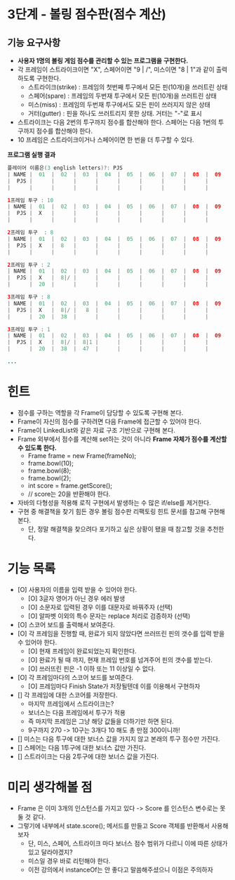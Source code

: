 # 3단계 - 볼링 점수판(점수 계산)
## 기능 요구사항
* **사용자 1명의 볼링 게임 점수를 관리할 수 있는 프로그램을 구현한다.**
* 각 프레임이 스트라이크이면 "X", 스페어이면 "9 | /", 미스이면 "8 | 1"과 같이 출력하도록 구현한다.
    * 스트라이크(strike) : 프레임의 첫번째 투구에서 모든 핀(10개)을 쓰러트린 상태
    * 스페어(spare) : 프레임의 두번재 투구에서 모든 핀(10개)을 쓰러트린 상태
    * 미스(miss) : 프레임의 두번재 투구에서도 모든 핀이 쓰러지지 않은 상태
    * 거터(gutter) : 핀을 하나도 쓰러트리지 못한 상태. 거터는 "-"로 표시
* 스트라이크는 다음 2번의 투구까지 점수를 합산해야 한다. 스페어는 다음 1번의 투구까지 점수를 합산해야 한다.
* 10 프레임은 스트라이크이거나 스페어이면 한 번을 더 투구할 수 있다.

**프로그램 실행 결과**
```java
플레이어 이름은(3 english letters)?: PJS
| NAME |  01  |  02  |  03  |  04  |  05  |  06  |  07  |  08  |  09  |  10  |
|  PJS |      |      |      |      |      |      |      |      |      |      |
|      |      |      |      |      |      |      |      |      |      |      |

1프레임 투구 : 10
| NAME |  01  |  02  |  03  |  04  |  05  |  06  |  07  |  08  |  09  |  10  |
|  PJS |  X   |      |      |      |      |      |      |      |      |      |
|      |      |      |      |      |      |      |      |      |      |      |

2프레임 투구  : 8
| NAME |  01  |  02  |  03  |  04  |  05  |  06  |  07  |  08  |  09  |  10  |
|  PJS |  X   |  8   |      |      |      |      |      |      |      |      |
|      |      |      |      |      |      |      |      |      |      |      |

2프레임 투구 : 2
| NAME |  01  |  02  |  03  |  04  |  05  |  06  |  07  |  08  |  09  |  10  |
|  PJS |  X   |  8|/ |      |      |      |      |      |      |      |      |
|      |  20  |      |      |      |      |      |      |      |      |      |

3프레임 투구 : 8
| NAME |  01  |  02  |  03  |  04  |  05  |  06  |  07  |  08  |  09  |  10  |
|  PJS |  X   |  8|/ |   8  |      |      |      |      |      |      |      |
|      |  20  |  38  |      |      |      |      |      |      |      |      |

3프레임 투구 : 1
| NAME |  01  |  02  |  03  |  04  |  05  |  06  |  07  |  08  |  09  |  10  |
|  PJS |  X   |  8|/ |  8|1 |      |      |      |      |      |      |      |
|      |  20  |  38  |  47  |      |      |      |      |      |      |      |

...
```

# 힌트
* 점수를 구하는 역할을 각 Frame이 담당할 수 있도록 구현해 본다.
* Frame이 자신의 점수를 구하려면 다음 Frame에 접근할 수 있어야 한다.
* Frame이 LinkedList와 같은 자료 구조 기반으로 구현해 본다.
* Frame 외부에서 점수를 계산해 set하는 것이 아니라 **Frame 자체가 점수를 계산할 수 있도록 한다.**
    * Frame frame = new Frame(frameNo);
    * frame.bowl(10);
    * frame.bowl(8);
    * frame.bowl(2);
    * int score = frame.getScore();
    * // score는 20을 반환해야 한다.
* 자바의 다형성을 적용해 로직 구현에서 발생하는 수 많은 if/else를 제거한다.
* 구현 중 해결책을 찾기 힘든 경우 볼링 점수판 리팩토링 힌트 문서를 참고해 구현해 본다.
    * 단, 정말 해결책을 찾으려다 포기하고 싶은 상황이 됐을 때 참고할 것을 추천한다.

# 기능 목록
* [O] 사용자의 이름을 입력 받을 수 있어야 한다.
    * [O] 3글자 영어가 아닌 경우 에러 발생
    * [O] 소문자로 입력된 경우 이를 대문자로 바꿔주자 (선택)
    * [O] 알파벳 이외의 특수 문자는 replace 처리로 검증하자 (선택)
* [O] 스코어 보드를 출력해서 보여준다.
* [O] 각 프레임을 진행할 때, 완료가 되지 않았다면 쓰러뜨린 핀의 갯수를 입력 받을 수 있어야 한다.
    * [O] 현재 프레임이 완료되었는지 확인한다.
    * [O] 완료가 될 때 까지, 현재 프레임 번호를 넘겨주어 핀의 갯수를 받는다.
    * [O] 쓰러뜨린 핀은 -1 이하 또는 11 이상일 수 없다.
* [O] 각 프레임마다의 스코어 보드를 보여준다.
    * [O] 프레임마다 Finish State가 저장될텐데 이를 이용해서 구현하자
* [] 각 프레임에 대한 스코어를 저장한다.
    * 마지막 프레임에서 스트라이크는?
    * 보너스는 다음 프레임에서 투구가 적용
    * 즉 마지막 프레임은 그냥 해당 값들을 더하기만 하면 된다.
    * 9구까지 270 -> 10구는 3개다 10 해도 총 만점 300이니까!
* [] 미스는 다음 투구에 대한 보너스 값을 가지지 않고 본래의 투구 점수만 가진다.
* [] 스페어는 다음 1투구에 대한 보너스 값만 가진다.   
* [] 스트라이크는 다음 2투구에 대한 보너스 값을 가진다.   
         
# 미리 생각해볼 점       
* Frame 은 이미 3개의 인스턴스를 가지고 있다 -> Score 를 인스턴스 변수로는 못 둘 것 같다.           
* 그렇기에 내부에서 state.score(); 메서드를 만들고 Score 객체를 반환해서 사용해보자             
  * 단, 미스, 스페어, 스트라이크 마다 보너스 점수 범위가 다르니 이에 따른 상태가 있고 달라야겠지?     
  * 미스일 경우 바로 리턴해야 한다.      
  * 이전 강의에서 instanceOf는 안 좋다고 말씀해주셨으니 이점은 주의하자   